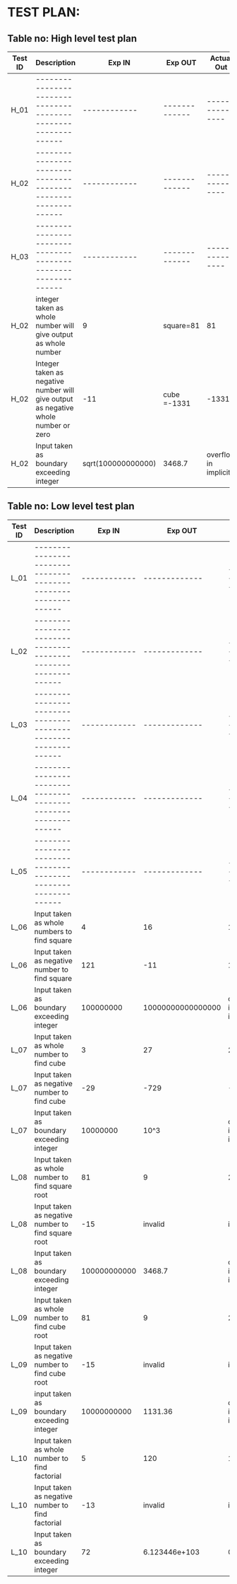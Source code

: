# TEST PLAN:

## Table no: High level test plan

| **Test ID** | **Description**                                              | **Exp IN** | **Exp OUT** | **Actual Out** |**Type Of Test**  |    
|-------------|--------------------------------------------------------------|------------|-------------|----------------|------------------|
|  H_01       |--------------------------------------------------------------|  ------------|-------------|----------------|Requirement based |
|  H_02       |--------------------------------------------------------------|  ------------|-------------|----------------|Scenario based    |
|  H_03       |--------------------------------------------------------------|  ------------|-------------|----------------|Boundary based    |
|  H_02       |integer taken as whole number will give output as whole number| 9  |square=81|81|Requirement based |
|  H_02       |Integer taken as negative number will give output as negative whole number or zero| -11|cube =-1331|-1331|Scenario based    |
|  H_02       |Input taken as boundary exceeding integer|sqrt(100000000000) |3468.7 | overflow in implicit |Boundary based    |


## Table no: Low level test plan

| **Test ID** | **Description**                                              | **Exp IN** | **Exp OUT** | **Actual Out** |**Type Of Test**  |    
|-------------|--------------------------------------------------------------|------------|-------------|----------------|------------------|
|  L_01       |--------------------------------------------------------------|  ------------|-------------|----------------|Requirement based |
|  L_02       |--------------------------------------------------------------|  ------------|-------------|----------------|Scenario based    |
|  L_03       |--------------------------------------------------------------|  ------------|-------------|----------------|Boundary based    |
|  L_04       |--------------------------------------------------------------|  ------------|-------------|----------------|Requirement based |
|  L_05       |--------------------------------------------------------------|  ------------|-------------|----------------|Scenario based    |
|  L_06       |Input taken as whole numbers to find square | 4 |16 | 16 |Requirement based    |
|  L_06      | Input taken as negative number to find square|  121| -11| 121|Scenario based |
|  L_06       |Input taken as boundary exceeding integer|100000000  | 10000000000000000| overflow in implicit|Boundary based based    |
|  L_07       |Input taken as whole number to find cube| 3|27|27|Requirement based    |
|  L_07       |Input taken as negative number to find cube|  -29|-729|-729|Scenario Based    |
|  L_07       |   Input taken as boundary exceeding integer           | 10000000  |10^3 |overflow in implicit |Boundary based    |
|  L_08       |Input taken as whole number to find square root| 81|9|29|Requirement based    |
|  L_08       |Input taken as negative number to find square root|  -15|invalid|invalid|Scenario Based    |
|  L_08       |Input taken as boundary exceeding integer|  100000000000 |3468.7 | overflow in implicit |Boundary based    |
|  L_09       |Input taken as whole number to find cube root| 81|9|29|Requirement based    |
|  L_09       |Input taken as negative number to find cube root|  -15|invalid|invalid|Scenario Based    |
|  L_09       |input taken as boundary exceeding integer|10000000000   |1131.36 |overflow in implicit|Boundary based    |
|  L_10       |Input taken as whole number to find factorial| 5|120|120|Requirement based    |
|  L_10       |Input taken as negative number to find factorial |  -13|invalid|invalid|Scenario Based    |
|  L_10       | Input taken as boundary exceeding integer | 72  | 6.123446e+103| 0 |Boundary based    |